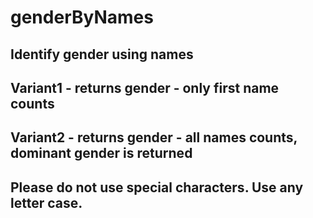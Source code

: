 # genderByNames
Identify gender using names
---------------------------------------------------
Variant1 - returns gender - only first name counts
----------------------------------------------------
Variant2 - returns gender - all names counts, dominant gender is returned
---------------------------------------------------
Please do not use special characters. Use any letter case.
---------------------------------------------------
